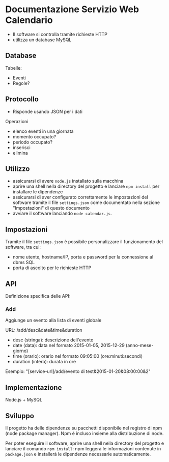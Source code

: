 # Documentazione Servizio Web Calendario

- Il software si controlla tramite richieste HTTP
- utilizza un database MySQL

## Database

Tabelle:

- Eventi
- Regole?

## Protocollo

- Risponde usando JSON per i dati

Operazioni

- elenco eventi in una giornata
- momento occupato?
- periodo occupato?
- inserisci
- elimina

## Utilizzo

- assicurarsi di avere `node.js` installato sulla macchina
- aprire una shell nella directory del progetto e lanciare `npm install` per installare le dipendenze
- assicurarsi di aver configurato correttamente le impostazioni del software tramite il file `settings.json` come documentato nella sezione "Impostazioni" di questo documento
- avviare il software lanciando `node calendar.js`.

## Impostazioni

Tramite il file `settings.json` è possibile personalizzare il funzionamento del software, tra cui:

- nome utente, hostname/IP, porta e password per la connessione al dbms SQL
- porta di ascolto per le richieste HTTP

## API

Definizione specifica delle API:

### Add

Aggiunge un evento alla lista di eventi globale

URL: /add/desc&date&time&duration

- desc (stringa): descrizione dell'evento
- date (data): data nel formato 2015-01-05, 2015-12-29 (anno-mese-giorno)
- time (orario): orario nel formato 09:05:00 (ore:minuti:secondi)
- duration (intero): durata in ore

Esempio: "[service-url]/add/evento di test&2015-01-20&08:00:00&2"

## Implementazione

Node.js + MySQL

## Sviluppo

Il progetto ha delle dipendenze su pacchetti disponibile nel registro di npm (node package manager). Npm è incluso insieme alla distribuzione di node.

Per poter eseguire il software, aprire una shell nella directory del progetto e lanciare il comando `npm install`: npm leggerà le informazioni contenute in `package.json` e installerà le dipendenze necessarie automaticamente.
